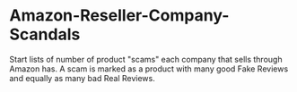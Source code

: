 # Amazon-Reseller-Company-Scandals
Start lists of number of product "scams" each company that sells through Amazon has.  A scam is marked as a product with many good Fake Reviews and equally as many bad Real Reviews.  

